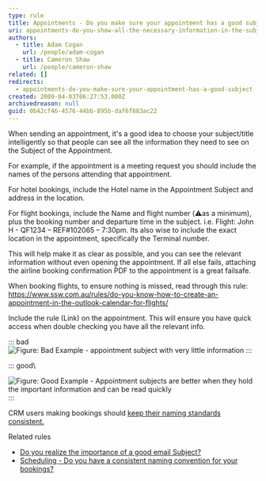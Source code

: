 ```yaml
---
type: rule
title: Appointments - Do you make sure your appointment has a good subject?
uri: appointments-do-you-show-all-the-necessary-information-in-the-subject
authors:
  - title: Adam Cogan
    url: /people/adam-cogan
  - title: Cameron Shaw
    url: /people/cameron-shaw
related: []
redirects:
  - appointments-do-you-make-sure-your-appointment-has-a-good-subject
created: 2009-04-03T06:27:53.000Z
archivedreason: null
guid: 0b42cf46-4576-44bb-895b-daf6f883ac22
---
```

When sending an appointment, it's a good idea to choose your subject/title intelligently so that people can see all the information they need to see on the Subject of the Appointment.

For example, if the appointment is a meeting request you should include the names of the persons attending that appointment. 

For hotel bookings, include the Hotel name in the Appointment Subject and address in the location. 

For flight bookings, include the Name and flight number (⚠️as a minimum), plus the booking number and departure time in the subject. i.e. Flight: John H - QF1234 – REF#102065 – 7:30pm. Its also wise to include the exact location in the appointment, specifically the Terminal number. 

This will help make it as clear as possible, and you can see the relevant information without even opening the appointment.
If all else fails, attaching the airline booking confirmation PDF to the appointment is a great failsafe.
 
When booking flights, to ensure nothing is missed, read through this rule: https://www.ssw.com.au/rules/do-you-know-how-to-create-an-appointment-in-the-outlook-calendar-for-flights/

Include the rule (Link) on the appointment. This will ensure you have quick access when double checking you have all the relevant info.

<!--endintro-->

::: bad\
![Figure: Bad Example - appointment subject with very little information](ApptSubjectBad_small.jpg)
:::

::: good\

![Figure: Good Example - Appointment subjects are better when they hold the important information and can be read quickly](snag_12bec579.png)
:::

CRM users making bookings should [keep their naming standards consistent.](/scheduling-do-you-have-a-consistent-naming-convention-for-your-bookings)

Related rules

* [Do you realize the importance of a good email Subject?](/do-you-realize-the-importance-of-a-good-email-subject)
* [Scheduling - Do you have a consistent naming convention for your bookings?](/scheduling-do-you-have-a-consistent-naming-convention-for-your-bookings)